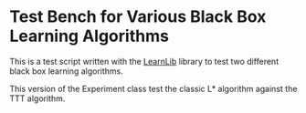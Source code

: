 # Test Bench for Various Black Box Learning Algorithms

This is a test script written with the [LearnLib](https://learnlib.de) library to test
 two different black box learning algorithms.
 
 This version of the Experiment class test the classic L* algorithm against the TTT algorithm.
 